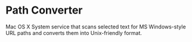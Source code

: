 Path Converter
==============

Mac OS X System service that scans selected text for MS Windows-style URL paths and converts them into Unix-friendly format.
